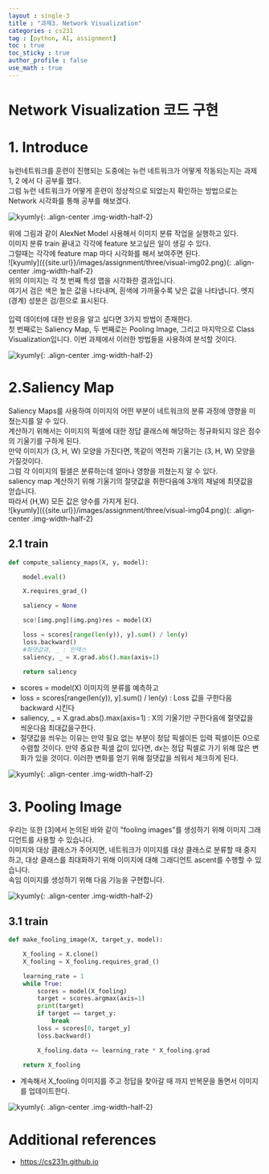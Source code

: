 ```yaml
---
layout : single-3
title : "과제3. Network Visualization"
categories : cs231
tag : [python, AI, assignment]
toc : true
toc_sticky : true
author_profile : false
use_math : true
---
```


<h1> Network Visualization 코드 구현</h1>

# 1. Introduce
<div class="div-content-center">
    뉴런네트워크를 훈련이 진행되는 도중에는 뉴런 네트워크가 어떻게 작동되는지는 과제 1, 2 에서 다 공부를 했다.<br>
    그럼 뉴런 네트워크가 어떻게 훈련이 정상적으로 되었는지 확인하는 방법으로는 Network 시각화를 통해 공부를 해보겠다.<br>
</div>

![kyumly]({{site.url}}/images/assignment/three/visual-img01.png){: .align-center .img-width-half-2}<br>

<div class="div-content-center">
  위에 그림과 같이 AlexNet Model 사용해서 이미지 분류 작업을 실행하고 있다.<br>
  이미지 분류 train 끝내고 각각에 feature 보고싶은 일이 생길 수 있다. <br>
  그럴때는 각각에 feature map 마다 시각화를 해서 보여주면 된다.<br>

</div>
![kyumly]({{site.url}}/images/assignment/three/visual-img02.png){: .align-center .img-width-half-2}<br>

<div class="div-content-center">
 위의 이미지는 각 첫 번째 특성 맵을 시각화한 결과입니다.<br>
여기서 검은 색은 높은 값을 나타내며, 흰색에 가까울수록 낮은 값을 나타냅니다. 엣지(경계) 성분은 검/흰으로 표시된다.<br><br>
</div>

<div class="div-content-center">
  입력 데이터에 대한 반응을 알고 싶다면 3가지 방법이 존재한다.<br>
  첫 번째로는 Saliency Map, 두 번째로는 Pooling Image, 그리고 마지막으로 Class Visualization입니다. 이번 과제에서 이러한 방법들을 사용하여 분석할 것이다.
</div>

![kyumly]({{site.url}}/images/assignment/three/visual-img03.png){: .align-center .img-width-half-2}<br>

# 2.Saliency Map
<div class="div-content-center">
  Saliency Maps를 사용하여 이미지의 어떤 부분이 네트워크의 분류 과정에 영향을 미쳤는지를 알 수 있다.<br>
  계산하기 위해서는 이미지의 픽셀에 대한 정답 클래스에 해당하는 정규화되지 않은 점수의 기울기를 구하게 된다.<br>
  만약 이미지가 (3, H, W) 모양을 가진다면, 똑같이 역전파 기울기는 (3, H, W) 모양을 가질것이다.<br>
  그럼 각 이미지의 필셀은 분류하는데 얼마나 영향을 끼쳤는지 알 수 있다. <br>
  saliency map 계산하기 위해 기울기의 절댓값을 취한다음에 3개의 채널에 최댓값을 얻습니다.<br> 
  따라서 (H,W) 모든 값은 양수를 가지게 된다.<br>
</div>
![kyumly]({{site.url}}/images/assignment/three/visual-img04.png){: .align-center .img-width-half-2}<br>


## 2.1 train
~~~python
def compute_saliency_maps(X, y, model):

    model.eval()

    X.requires_grad_()

    saliency = None

    sco![img.png](img.png)res = model(X)

    loss = scores[range(len(y)), y].sum() / len(y)
    loss.backward()
    #최댓값과, _ : 인덱스
    saliency, _ = X.grad.abs().max(axis=1)

    return saliency
~~~
- scores = model(X) 이미지의 분류를 예측하고
- loss = scores[range(len(y)), y].sum() / len(y) : Loss 값을 구한다음 backward 시킨다
- saliency, _ = X.grad.abs().max(axis=1) : X의 기울기만 구한다음에 절댓값을 씌운다음 최대값을구한다.
- 절댓값을 씌우는 이유는 만약 필요 없는 부분이 정답 픽셀이든 입력 픽셀이든 0으로 수렴할 것이다. 만약 중요한 픽셀 값이 있다면, dx는 정답 픽셀로 가기 위해 많은 변화가 있을 것이다. 이러한 변화를 얻기 위해 절댓값을 씌워서 체크하게 된다.

![kyumly]({{site.url}}/images/assignment/three/visual-img05.png){: .align-center .img-width-half-2}<br>

# 3. Pooling Image
<div>
  우리는 또한 [3]에서 논의된 바와 같이 "fooling images"를 생성하기 위해 이미지 그래디언트를 사용할 수 있습니다. <br>
  이미지와 대상 클래스가 주어지면, 네트워크가 이미지를 대상 클래스로 분류할 때 중지하고, 대상 클래스를 최대화하기 위해 이미지에 대해 그래디언트 ascent를 수행할 수 있습니다. <br> 
  속임 이미지를 생성하기 위해 다음 기능을 구현합니다. <br>
</div>

![kyumly]({{site.url}}/images/assignment/three/visual-img06.png){: .align-center .img-width-half-2}<br>

## 3.1 train
~~~python
def make_fooling_image(X, target_y, model):

    X_fooling = X.clone()
    X_fooling = X_fooling.requires_grad_()

    learning_rate = 1
    while True:
        scores = model(X_fooling)
        target = scores.argmax(axis=1)
        print(target)
        if target == target_y:
            break
        loss = scores[0, target_y]
        loss.backward()

        X_fooling.data += learning_rate * X_fooling.grad

    return X_fooling
~~~
- 계속해서 X_fooling 이미지를 주고 정답을 찾아갈 때 까지 반복문을 돌면서 이미지를 업데이트한다.

![kyumly]({{site.url}}/images/assignment/three/visual-img07.png){: .align-center .img-width-half-2}<br>

# Additional references
- https://cs231n.github.io





